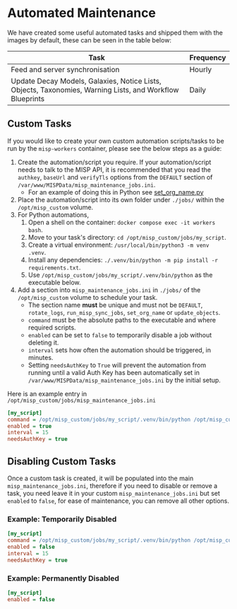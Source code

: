 <!--
SPDX-FileCopyrightText: 2024-2025 Jisc Services Limited
SPDX-FileContributor: James Ellor
SPDX-FileContributor: Joe Pitt

SPDX-License-Identifier: GPL-3.0-only
-->

# Automated Maintenance

We have created some useful automated tasks and shipped them with the images by default, these can
be seen in the table below:

| Task | Frequency |
| ---- | --------- |
| Feed and server synchronisation | Hourly |
| Update Decay Models, Galaxies, Notice Lists, Objects, Taxonomies, Warning Lists, and Workflow Blueprints | Daily |

## Custom Tasks

If you would like to create your own custom automation scripts/tasks to be run by the `misp-workers`
container, please see the below steps as a guide:

1. Create the automation/script you require. If your automation/script needs to talk to the MISP
    API, it is recommended that you read the `authkey`, `baseUrl` and `verifyTls` options from the
    `DEFAULT` section of `/var/www/MISPData/misp_maintenance_jobs.ini`.
    * For an example of doing this in Python see
        [set_org_name.py](https://github.com/JiscCTI/misp-docker/blob/main/misp-web/scripts/set_org_name.py)
2. Place the automation/script into its own folder under `./jobs/` within the `/opt/misp_custom`
    volume.
3. For Python automations,
    1. Open a shell on the container: `docker compose exec -it workers bash`.
    2. Move to your task's directory: `cd /opt/misp_custom/jobs/my_script`.
    3. Create a virtual environment: `/usr/local/bin/python3 -m venv .venv`.
    4. Install any dependencies: `./.venv/bin/python -m pip install -r requirements.txt`.
    5. Use `/opt/misp_custom/jobs/my_script/.venv/bin/python` as the executable below.
4. Add a section into `misp_maintenance_jobs.ini` in `./jobs/` of the `/opt/misp_custom` volume to
    schedule your task.
    * The section name **must** be unique and must not be `DEFAULT`, `rotate_logs`,
        `run_misp_sync_jobs`, `set_org_name` or `update_objects`.
    * `command` must be the absolute paths to the executable and where required scripts.
    * `enabled` can be set to `false` to temporarily disable a job without deleting it.
    * `interval` sets how often the automation should be triggered, in minutes.
    * Setting `needsAuthKey` to `True` will prevent the automation from running until a valid Auth
        Key has been automatically set in `/var/www/MISPData/misp_maintenance_jobs.ini` by the
        initial setup.

Here is an example entry in `/opt/misp_custom/jobs/misp_maintenance_jobs.ini`

```ini
[my_script]
command = /opt/misp_custom/jobs/my_script/.venv/bin/python /opt/misp_custom/jobs/my_script/run.py
enabled = true
interval = 15
needsAuthKey = true
```

## Disabling Custom Tasks

Once a custom task is created, it will be populated into the main `misp_maintenance_jobs.ini`,
therefore if you need to disable or remove a task, you need leave it in your custom
`misp_maintenance_jobs.ini` but set `enabled` to `false`, for ease of maintenance, you can remove
all other options.

### Example: Temporarily Disabled

```ini
[my_script]
command = /opt/misp_custom/jobs/my_script/.venv/bin/python /opt/misp_custom/jobs/my_script/run.py
enabled = false
interval = 15
needsAuthKey = true
```

### Example: Permanently Disabled

```ini
[my_script]
enabled = false
```

